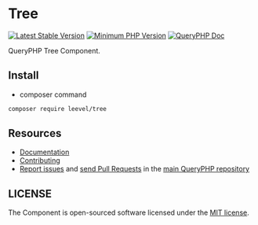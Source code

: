 Tree
=================

[![Latest Stable Version](http://img.shields.io/packagist/v/leevel/tree.svg)](https://packagist.org/packages/leevel/tree)
<a href="https://php.net"><img src="https://img.shields.io/badge/php-%3E%3D%208.0.0-8892BF.svg" alt="Minimum PHP Version"></a>
[![QueryPHP Doc](https://img.shields.io/badge/docs-passing-green.svg?maxAge=2592000)](https://www.queryphp.com/docs/)

QueryPHP Tree Component.

## Install

- composer command

```bash
composer require leevel/tree
```

Resources
---------

  * [Documentation](https://www.queryphp.com/docs/component/tree.html)
  * [Contributing](https://www.queryphp.com/docs/developer/)
  * [Report issues](https://github.com/hunzhiwange/framework/issues) and
    [send Pull Requests](https://github.com/hunzhiwange/framework/pulls)
    in the [main QueryPHP repository](https://github.com/hunzhiwange/framework)

## LICENSE

The Component is open-sourced software licensed under the [MIT license](LICENSE).